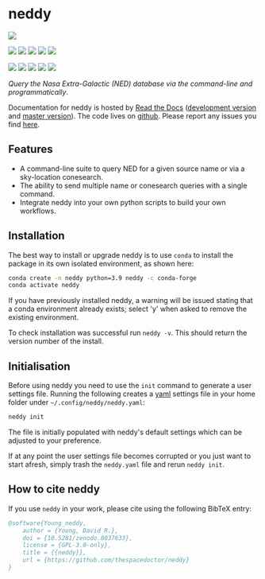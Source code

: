 # neddy

[![](https://zenodo.org/badge/35160792.svg)](https://zenodo.org/badge/latestdoi/35160792) 

<!-- INFO BADGES -->  

[![](https://img.shields.io/pypi/pyversions/neddy)](https://pypi.org/project/neddy/)
[![](https://img.shields.io/pypi/v/neddy)](https://pypi.org/project/neddy/)
[![](https://img.shields.io/conda/vn/conda-forge/neddy)](https://anaconda.org/conda-forge/neddy)
[![](https://static.pepy.tech/badge/neddy)](https://pepy.tech/project/neddy)
[![](https://img.shields.io/github/license/thespacedoctor/neddy)](https://github.com/thespacedoctor/neddy)



<!-- STATUS BADGES -->  

[![](https://soxs-eso-data.org/ci/buildStatus/icon?job=neddy%2Fmaster&subject=build%20master)](https://soxs-eso-data.org/ci/blue/organizations/jenkins/neddy/activity?branch=master)
[![](https://soxs-eso-data.org/ci/buildStatus/icon?job=neddy%2Fdevelop&subject=build%20dev)](https://soxs-eso-data.org/ci/blue/organizations/jenkins/neddy/activity?branch=develop)
[![](https://cdn.jsdelivr.net/gh/thespacedoctor/neddy@master/coverage.svg)](https://raw.githack.com/thespacedoctor/neddy/master/htmlcov/index.html)
[![](https://readthedocs.org/projects/neddy/badge/?version=master)](https://neddy.readthedocs.io/en/master/)
[![](https://img.shields.io/github/issues/thespacedoctor/neddy/type:%20bug?label=bug%20issues)](https://github.com/thespacedoctor/neddy/issues?q=is%3Aissue+is%3Aopen+label%3A%22type%3A+bug%22+)

*Query the Nasa Extra-Galactic (NED) database via the command-line and programmatically*.

Documentation for neddy is hosted by [Read the Docs](https://neddy.readthedocs.io/en/master/) ([development version](https://neddy.readthedocs.io/en/develop/) and [master version](https://neddy.readthedocs.io/en/master/)). The code lives on [github](https://github.com/thespacedoctor/neddy). Please report any issues you find [here](https://github.com/thespacedoctor/neddy/issues).

## Features

* A command-line suite to query NED for a given source name or via a sky-location conesearch.
* The ability to send multiple name or conesearch queries with a single command.
* Integrate neddy into your own python scripts to build your own workflows.

## Installation

The best way to install or upgrade neddy is to use `conda` to install the package in its own isolated environment, as shown here:

``` bash
conda create -n neddy python=3.9 neddy -c conda-forge
conda activate neddy
```

If you have previously installed neddy, a warning will be issued stating that a conda environment already exists; select 'y' when asked to remove the existing environment.

To check installation was successful run `neddy -v`. This should return the version number of the install.

## Initialisation 

Before using neddy you need to use the `init` command to generate a user settings file. Running the following creates a [yaml](https://learnxinyminutes.com/docs/yaml/) settings file in your home folder under `~/.config/neddy/neddy.yaml`:

```bash
neddy init
```

The file is initially populated with neddy's default settings which can be adjusted to your preference.

If at any point the user settings file becomes corrupted or you just want to start afresh, simply trash the `neddy.yaml` file and rerun `neddy init`.

## How to cite neddy

If you use `neddy` in your work, please cite using the following BibTeX entry: 

```bibtex
@software{Young_neddy,
    author = {Young, David R.},
    doi = {10.5281/zenodo.8037633},
    license = {GPL-3.0-only},
    title = {{neddy}},
    url = {https://github.com/thespacedoctor/neddy}
}
```
 
